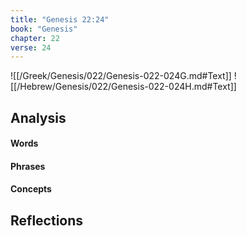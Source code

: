 ```yaml
---
title: "Genesis 22:24"
book: "Genesis"
chapter: 22
verse: 24
---
```

![[/Greek/Genesis/022/Genesis-022-024G.md#Text]]
![[/Hebrew/Genesis/022/Genesis-022-024H.md#Text]]

## Analysis

#### Words

#### Phrases

#### Concepts

## Reflections
